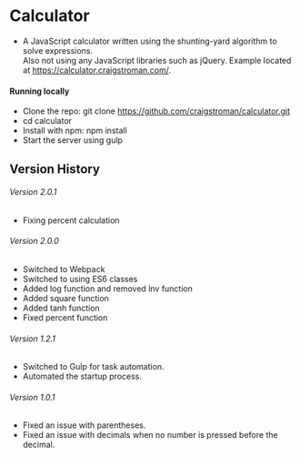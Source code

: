 # Calculator

- A JavaScript calculator written using the shunting-yard algorithm to solve expressions.  
  Also not using any JavaScript libraries such as jQuery. Example located at https://calculator.craigstroman.com/.

#### Running locally

- Clone the repo: git clone https://github.com/craigstroman/calculator.git
- cd calculator
- Install with npm: npm install
- Start the server using gulp

## Version History

###### Version 2.0.1

- Fixing percent calculation

###### Version 2.0.0

- Switched to Webpack
- Switched to using ES6 classes
- Added log function and removed lnv function
- Added square function
- Added tanh function
- Fixed percent function

###### Version 1.2.1

- Switched to Gulp for task automation.
- Automated the startup process.

###### Version 1.0.1

- Fixed an issue with parentheses.
- Fixed an issue with decimals when no number is pressed before the decimal.
